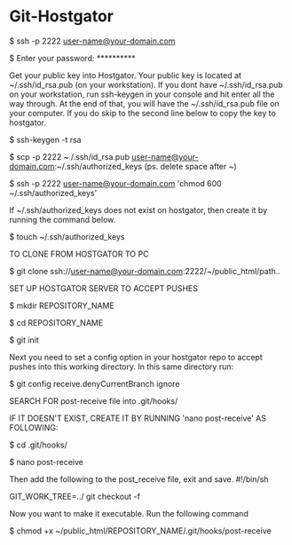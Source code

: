 # Git-Hostgator


$ ssh -p 2222 user-name@your-domain.com

$ Enter your password: **********


Get your public key into Hostgator. Your public key is located at ~/.ssh/id_rsa.pub (on your workstation). If you dont have 
~/.ssh/id_rsa.pub on your workstation, run ssh-keygen in your console and hit enter all the way through. At the end of that, you will 
have the ~/.ssh/id_rsa.pub file on your computer. If you do skip to the second line below to copy the key to hostgator.


$ ssh-keygen -t rsa

$ scp -p 2222 ~ /.ssh/id_rsa.pub user-name@your-domain.com:~/.ssh/authorized_keys   (ps. delete space after ~)

$ ssh -p 2222 user-name@your-domain.com 'chmod 600 ~/.ssh/authorized_keys'

If ~/.ssh/authorized_keys does not exist on hostgator, then create it by running the command below.

$ touch ~/.ssh/authorized_keys

TO CLONE FROM HOSTGATOR TO PC

$ git clone ssh://user-name@your-domain.com:2222/~/public_html/path..


SET UP HOSTGATOR SERVER TO ACCEPT PUSHES

$ mkdir REPOSITORY_NAME

$ cd REPOSITORY_NAME

$ git init

Next you need to set a config option in your hostgator repo to accept pushes into this working directory. In this same directory run:

$ git config receive.denyCurrentBranch ignore



SEARCH FOR post-receive file into .git/hooks/

IF IT DOESN'T EXIST, CREATE IT BY RUNNING 'nano post-receive' AS FOLLOWING:

$ cd .git/hooks/

$ nano post-receive

Then add the following to the post_receive file, exit and save.
#!/bin/sh

GIT_WORK_TREE=../ git checkout -f


Now you want to make it executable. Run the following command

$ chmod +x ~/public_html/REPOSITORY_NAME/.git/hooks/post-receive



